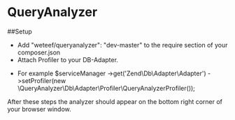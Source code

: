 QueryAnalyzer
=============

##Setup
- Add "weteef/queryanalyzer": "dev-master" to the require section of your composer.json
- Attach Profiler to your DB-Adapter.
* For example $serviceManager
      ->get('Zend\Db\Adapter\Adapter')
      ->setProfiler(new \QueryAnalyzer\Db\Adapter\Profiler\QueryAnalyzerProfiler());

After these steps the analyzer should appear on the bottom right corner of your browser window.